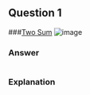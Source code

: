 
## Question 1
###[Two Sum](https://leetcode.com/problems/two-sum/)
![image](https://github.com/Balekundribhakti/leetcode-python-easy/assets/166371317/a63e84ea-46b2-4e30-b038-eef7936aee66)
### Answer
```

```
### Explanation

